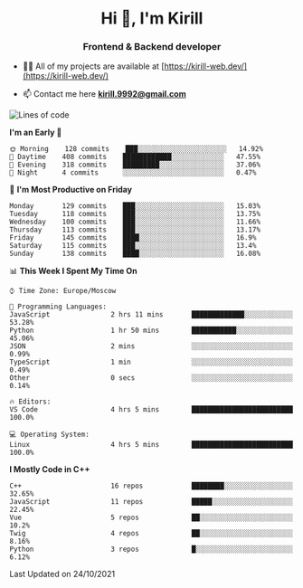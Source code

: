 <h1 align="center">Hi 👋, I'm Kirill</h1>
<h3 align="center">Frontend & Backend developer</h3>

- 👨‍💻 All of my projects are available at [https://kirill-web.dev/](https://kirill-web.dev/)

- 📫 Contact me here **kirill.9992@gmail.com**











<!--START_SECTION:waka-->
![Lines of code](https://img.shields.io/badge/From%20Hello%20World%20I%27ve%20Written-165608%20lines%20of%20code-blue)

**I'm an Early 🐤** 

```text
🌞 Morning    128 commits    ███░░░░░░░░░░░░░░░░░░░░░░   14.92% 
🌆 Daytime    408 commits    ████████████░░░░░░░░░░░░░   47.55% 
🌃 Evening    318 commits    █████████░░░░░░░░░░░░░░░░   37.06% 
🌙 Night      4 commits      ░░░░░░░░░░░░░░░░░░░░░░░░░   0.47%

```
📅 **I'm Most Productive on Friday** 

```text
Monday       129 commits    ███░░░░░░░░░░░░░░░░░░░░░░   15.03% 
Tuesday      118 commits    ███░░░░░░░░░░░░░░░░░░░░░░   13.75% 
Wednesday    100 commits    ███░░░░░░░░░░░░░░░░░░░░░░   11.66% 
Thursday     113 commits    ███░░░░░░░░░░░░░░░░░░░░░░   13.17% 
Friday       145 commits    ████░░░░░░░░░░░░░░░░░░░░░   16.9% 
Saturday     115 commits    ███░░░░░░░░░░░░░░░░░░░░░░   13.4% 
Sunday       138 commits    ████░░░░░░░░░░░░░░░░░░░░░   16.08%

```


📊 **This Week I Spent My Time On** 

```text
⌚︎ Time Zone: Europe/Moscow

💬 Programming Languages: 
JavaScript               2 hrs 11 mins       █████████████░░░░░░░░░░░░   53.28% 
Python                   1 hr 50 mins        ███████████░░░░░░░░░░░░░░   45.06% 
JSON                     2 mins              ░░░░░░░░░░░░░░░░░░░░░░░░░   0.99% 
TypeScript               1 min               ░░░░░░░░░░░░░░░░░░░░░░░░░   0.49% 
Other                    0 secs              ░░░░░░░░░░░░░░░░░░░░░░░░░   0.14%

🔥 Editors: 
VS Code                  4 hrs 5 mins        █████████████████████████   100.0%

💻 Operating System: 
Linux                    4 hrs 5 mins        █████████████████████████   100.0%

```

**I Mostly Code in C++** 

```text
C++                      16 repos            ████████░░░░░░░░░░░░░░░░░   32.65% 
JavaScript               11 repos            █████░░░░░░░░░░░░░░░░░░░░   22.45% 
Vue                      5 repos             ██░░░░░░░░░░░░░░░░░░░░░░░   10.2% 
Twig                     4 repos             ██░░░░░░░░░░░░░░░░░░░░░░░   8.16% 
Python                   3 repos             █░░░░░░░░░░░░░░░░░░░░░░░░   6.12%

```



 Last Updated on 24/10/2021
<!--END_SECTION:waka-->
